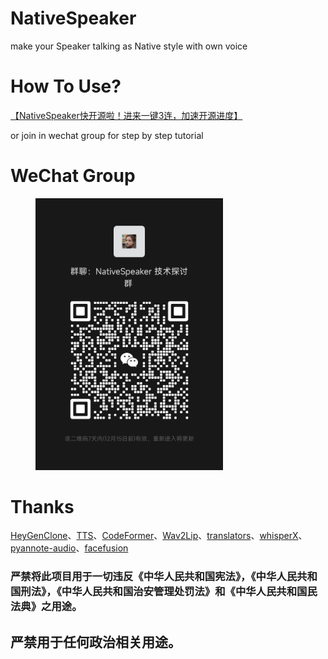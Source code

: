 # NativeSpeaker
make your Speaker talking as Native style with own voice

# How To Use?
[【NativeSpeaker快开源啦！进来一键3连，加速开源进度】](https://www.bilibili.com/video/BV1zc411S7vT/?share_source=copy_web&vd_source=453c36b4abef37acd389d4c01b149023)

or join in wechat group for step by step tutorial

# WeChat Group
<div>
  <figure>
  <img alt='交流群' src="./img/chat.jpg?raw=true" width="300px"/>
  <figure>
</div>

# Thanks
[HeyGenClone](https://github.com/BrasD99/HeyGenClone)、[TTS](https://github.com/coqui-ai/TTS)、[CodeFormer](https://github.com/sczhou/CodeFormer)、[Wav2Lip](https://github.com/Rudrabha/Wav2Lip)、[translators](https://github.com/UlionTse/translators)、[whisperX](https://github.com/m-bain/whisperX)、[pyannote-audio](https://github.com/pyannote/pyannote-audio)、[facefusion](https://github.com/facefusion/facefusion)


### 严禁将此项目用于一切违反《中华人民共和国宪法》，《中华人民共和国刑法》，《中华人民共和国治安管理处罚法》和《中华人民共和国民法典》之用途。
## 严禁用于任何政治相关用途。
